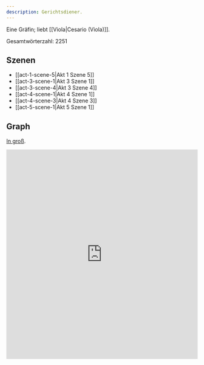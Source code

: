 ```yaml
---
description: Gerichtsdiener.
---
```

Eine Gräfin; liebt [[Viola|Cesario (Viola)]].

Gesamtwörterzahl: 2251

## Szenen
- [[act-1-scene-5|Akt 1 Szene 5]]
- [[act-3-scene-1|Akt 3 Szene 1]]
- [[act-3-scene-4|Akt 3 Szene 4]]
- [[act-4-scene-1|Akt 4 Szene 1]]
- [[act-4-scene-3|Akt 4 Szene 3]]
- [[act-5-scene-1|Akt 5 Szene 1]]

## Graph
[In groß](https://catchears.github.io/was-ihr-wollt-graphs/characters/Olivia-dark).
<iframe src="https://catchears.github.io/was-ihr-wollt-graphs/characters/Olivia-dark" width=100% height=550 style="border: 0;"></iframe>